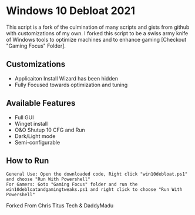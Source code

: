 # Windows 10 Debloat 2021
This script is a fork of the culmination of many scripts and gists from github with customizations of my own. I forked this script to be a swiss army knife of Windows tools to optimize machines and to enhance gaming [Checkout "Gaming Focus" Folder].

## Customizations
- Applicaiton Install Wizard has been hidden
- Fully Focused towards optimization and tuning

## Available Features
- Full GUI
- Winget install
- O&O Shutup 10 CFG and Run
- Dark/Light mode
- Semi-configurable

## How to Run

```
General Use: Open the downloaded code, Right click "win10debloat.ps1" and choose "Run With Powershell"
For Gamers: Goto "Gaming Focus" folder and run the win10debloatandgamingtweaks.ps1 and right click to choose "Run With Powershell"
```

Forked From Chris Titus Tech & DaddyMadu
